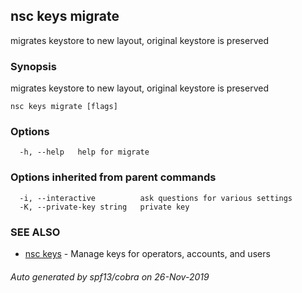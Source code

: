 ## nsc keys migrate

migrates keystore to new layout, original keystore is preserved

### Synopsis

migrates keystore to new layout, original keystore is preserved

```
nsc keys migrate [flags]
```

### Options

```
  -h, --help   help for migrate
```

### Options inherited from parent commands

```
  -i, --interactive          ask questions for various settings
  -K, --private-key string   private key
```

### SEE ALSO

* [nsc keys](nsc_keys.md)	 - Manage keys for operators, accounts, and users

###### Auto generated by spf13/cobra on 26-Nov-2019
